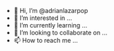 - 👋 Hi, I’m @adrianlazarpop
- 👀 I’m interested in ...
- 🌱 I’m currently learning ...
- 💞️ I’m looking to collaborate on ...
- 📫 How to reach me ...

<!---
adrianlazarpop/adrianlazarpop is a ✨ special ✨ repository because its `README.md` (this file) appears on your GitHub profile.
You can click the Preview link to take a look at your changes.
--->
